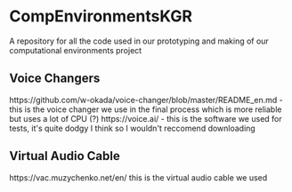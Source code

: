 # CompEnvironmentsKGR
A repository for all the code used in our prototyping and making of our computational environments project 


<h2> Voice Changers </h2> 
https://github.com/w-okada/voice-changer/blob/master/README_en.md - this is the voice changer we use in the final process which is more reliable but uses a lot of CPU (?) 
https://voice.ai/ - this is the software we used for tests, it's quite dodgy I think so I wouldn't reccomend downloading
<h2>Virtual Audio Cable</h2>
https://vac.muzychenko.net/en/ this is the virtual audio cable we used
